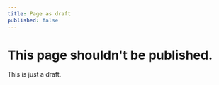 ```yaml
---
title: Page as draft
published: false
---
```

# This page shouldn't be published.

This is just a draft.